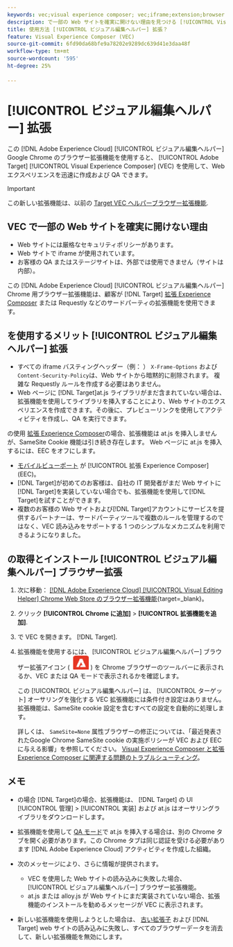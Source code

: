 ```yaml
---
keywords: vec;visual experience composer; vec;iframe;extension;browser
description: で一部の Web サイトを確実に開けない理由を見つける [!UICONTROL Visual Experience Composer] (VEC) を参照してください。 この [!UICONTROL ビジュアル編集ヘルパー] ブラウザー拡張機能を使用すると、VEC 内で確実に web サイトを読み込むことができます。
title: 使用方法 [!UICONTROL ビジュアル編集ヘルパー] 拡張？
feature: Visual Experience Composer (VEC)
source-git-commit: 6fd90da68bfe9a78202e9289dc639d41e3daa48f
workflow-type: tm+mt
source-wordcount: '595'
ht-degree: 25%

---
```


# [!UICONTROL ビジュアル編集ヘルパー] 拡張

この [!DNL Adobe Experience Cloud] [!UICONTROL ビジュアル編集ヘルパー] Google Chrome のブラウザー拡張機能を使用すると、 [!UICONTROL Adobe Target] [!UICONTROL Visual Experience Composer] (VEC) を使用して、Web エクスペリエンスを迅速に作成および QA できます。

>[!IMPORTANT]
>
>この新しい拡張機能は、以前の [Target VEC ヘルパーブラウザー拡張機能](/help/main/c-experiences/c-visual-experience-composer/r-troubleshoot-composer/vec-helper-browser-extension.md).

## VEC で一部の Web サイトを確実に開けない理由

* Web サイトには厳格なセキュリティポリシーがあります。
* Web サイトで iframe が使用されています。
* お客様の QA またはステージサイトは、外部では使用できません（サイトは内部）。

この [!DNL Adobe Experience Cloud] [!UICONTROL ビジュアル編集ヘルパー] Chrome 用ブラウザー拡張機能は、顧客が [!DNL Target] [拡張 Experience Composer](/help/main/administrating-target/visual-experience-composer-set-up.md#eec) または Requestly などのサードパーティの拡張機能を使用できます。

## を使用するメリット [!UICONTROL ビジュアル編集ヘルパー] 拡張

* すべての iframe バスティングヘッダー（例： ） `X-Frame-Options` および `Content-Security-Policy`は、Web サイトから暗黙的に削除されます。 複雑な Requestly ルールを作成する必要はありません。
* Web ページに [!DNL Target]at.js ライブラリがまだ含まれていない場合は、拡張機能を使用してライブラリを挿入することにより、Web サイトのエクスペリエンスを作成できます。その後に、プレビューリンクを使用してアクティビティを作成し、QA を実行できます。

の使用 [拡張 Experience Composer](/help/main/administrating-target/visual-experience-composer-set-up.md#eec)の場合、拡張機能は at.js を挿入しませんが、SameSite Cookie 機能は引き続き存在します。 Web ページに at.js を挿入するには、EEC をオフにします。

* [モバイルビューポート](/help/main/c-experiences/c-visual-experience-composer/mobile-viewports.md) が [!UICONTROL 拡張 Experience Composer] (EEC)。
* [!DNL Target]が初めてのお客様は、自社の IT 開発者がまだ Web サイトに[!DNL Target]を実装していない場合でも、拡張機能を使用して[!DNL Target]を試すことができます。
* 複数のお客様の Web サイトおよび[!DNL Target]アカウントにサービスを提供するパートナーは、サードパーティツールで複数のルールを管理するのではなく、VEC 読み込みをサポートする 1 つのシンプルなメカニズムを利用できるようになりました。

## の取得とインストール [!UICONTROL ビジュアル編集ヘルパー] ブラウザー拡張

1. 次に移動： [[!DNL Adobe Experience Cloud] [!UICONTROL Visual Editing Helper] Chrome Web Store のブラウザー拡張機能](https://chrome.google.com/webstore/detail/adobe-experience-cloud-vi/kgmjjkfjacffaebgpkpcllakjifppnca){target=_blank}。
1. クリック **[!UICONTROL Chrome に追加]** > **[!UICONTROL 拡張機能を追加]**.
1. で VEC を開きます。 [!DNL Target].
1. 拡張機能を使用するには、 [!UICONTROL ビジュアル編集ヘルパー] ブラウザー拡張アイコン ( ![ビジュアル編集拡張機能アイコン](/help/main/c-experiences/c-visual-experience-composer/r-troubleshoot-composer/assets/visual-editing-helper.png) ) を Chrome ブラウザーのツールバーに表示されるか、VEC または QA モードで表示されるかを確認します。

   この [!UICONTROL ビジュアル編集ヘルパー] は、 [!UICONTROL ターゲット] オーサリングを強化する VEC 拡張機能には条件付き設定はありません。 拡張機能は、SameSite cookie 設定を含むすべての設定を自動的に処理します。

   詳しくは、 `SameSite=None` 属性ブラウザーの修正については、「最近発表されたGoogle Chrome SameSite cookie の実施ポリシーが VEC および EEC に与える影響」を参照してください。 [Visual Experience Composer と拡張 Experience Composer に関連する問題のトラブルシューティング](/help/main/c-experiences/c-visual-experience-composer/r-troubleshoot-composer/issues-related-to-the-visual-experience-composer-vec-and-enhanced-experience-composer-eec.md)。

## メモ

* の場合 [!DNL Target]の場合、拡張機能は、 [!DNL Target] の UI [!UICONTROL 管理] > [!UICONTROL 実装] および at.js はオーサリングライブラリをダウンロードします。
* 拡張機能を使用して [QA モード](/help/main/c-activities/c-activity-qa/activity-qa.md)で at.js を挿入する場合は、別の Chrome タブを開く必要があります。この Chrome タブは同じ認証を受ける必要があります [!DNL Adobe Experience Cloud] アクティビティを作成した組織。
* 次のメッセージにより、さらに情報が提供されます。

   * VEC を使用した Web サイトの読み込みに失敗した場合、 [!UICONTROL ビジュアル編集ヘルパー] ブラウザー拡張機能。
   * at.js または alloy.js が Web サイトにまだ実装されていない場合、拡張機能のインストールを勧めるメッセージが VEC に表示されます。
* 新しい拡張機能を使用しようとした場合は、 [古い拡張子](/help/main/c-experiences/c-visual-experience-composer/r-troubleshoot-composer/vec-helper-browser-extension.md) および [!DNL Target] web サイトの読み込みに失敗し、すべてのブラウザーデータを消去して、新しい拡張機能を無効にします。




